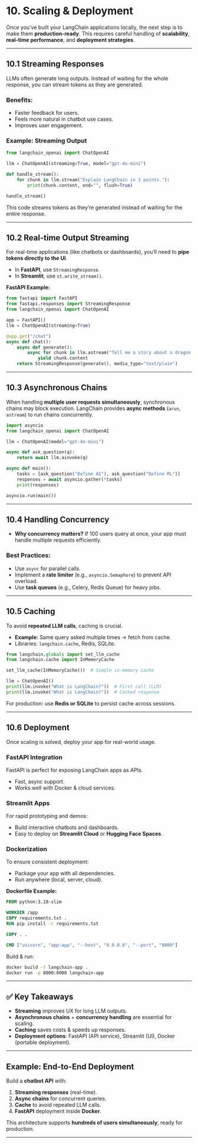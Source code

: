 # **10. Scaling & Deployment**

Once you’ve built your LangChain applications locally, the next step is to make them **production-ready**. This requires careful handling of **scalability**, **real-time performance**, and **deployment strategies**.

---

## **10.1 Streaming Responses**

LLMs often generate long outputs. Instead of waiting for the whole response, you can stream tokens as they are generated.

### **Benefits:**

* Faster feedback for users.
* Feels more natural in chatbot use cases.
* Improves user engagement.

### **Example: Streaming Output**

```python
from langchain_openai import ChatOpenAI

llm = ChatOpenAI(streaming=True, model="gpt-4o-mini")

def handle_stream():
    for chunk in llm.stream("Explain LangChain in 3 points."):
        print(chunk.content, end="", flush=True)

handle_stream()
```

This code streams tokens as they’re generated instead of waiting for the entire response.

---

## **10.2 Real-time Output Streaming**

For real-time applications (like chatbots or dashboards), you’ll need to **pipe tokens directly to the UI**.

* In **FastAPI**, use `StreamingResponse`.
* In **Streamlit**, use `st.write_stream()`.

**FastAPI Example:**

```python
from fastapi import FastAPI
from fastapi.responses import StreamingResponse
from langchain_openai import ChatOpenAI

app = FastAPI()
llm = ChatOpenAI(streaming=True)

@app.get("/chat")
async def chat():
    async def generate():
        async for chunk in llm.astream("Tell me a story about a dragon."):
            yield chunk.content
    return StreamingResponse(generate(), media_type="text/plain")
```

---

## **10.3 Asynchronous Chains**

When handling **multiple user requests simultaneously**, synchronous chains may block execution.
LangChain provides **async methods** (`arun`, `astream`) to run chains concurrently.

```python
import asyncio
from langchain_openai import ChatOpenAI

llm = ChatOpenAI(model="gpt-4o-mini")

async def ask_question(q):
    return await llm.ainvoke(q)

async def main():
    tasks = [ask_question("Define AI"), ask_question("Define ML")]
    responses = await asyncio.gather(*tasks)
    print(responses)

asyncio.run(main())
```

---

## **10.4 Handling Concurrency**

* **Why concurrency matters?**
  If 100 users query at once, your app must handle multiple requests efficiently.

### Best Practices:

* Use `async` for parallel calls.
* Implement a **rate limiter** (e.g., `asyncio.Semaphore`) to prevent API overload.
* Use **task queues** (e.g., Celery, Redis Queue) for heavy jobs.

---

## **10.5 Caching**

To avoid **repeated LLM calls**, caching is crucial.

* **Example:** Same query asked multiple times → fetch from cache.
* Libraries: `langchain.cache`, Redis, SQLite.

```python
from langchain.globals import set_llm_cache
from langchain.cache import InMemoryCache

set_llm_cache(InMemoryCache())  # Simple in-memory cache

llm = ChatOpenAI()
print(llm.invoke("What is LangChain?"))  # First call (LLM)
print(llm.invoke("What is LangChain?"))  # Cached response
```

For production: use **Redis or SQLite** to persist cache across sessions.

---

## **10.6 Deployment**

Once scaling is solved, deploy your app for real-world usage.

### **FastAPI Integration**

FastAPI is perfect for exposing LangChain apps as APIs.

* Fast, async support.
* Works well with Docker & cloud services.

### **Streamlit Apps**

For rapid prototyping and demos:

* Build interactive chatbots and dashboards.
* Easy to deploy on **Streamlit Cloud** or **Hugging Face Spaces**.

### **Dockerization**

To ensure consistent deployment:

* Package your app with all dependencies.
* Run anywhere (local, server, cloud).

**Dockerfile Example:**

```dockerfile
FROM python:3.10-slim

WORKDIR /app
COPY requirements.txt .
RUN pip install -r requirements.txt

COPY . .

CMD ["uvicorn", "app:app", "--host", "0.0.0.0", "--port", "8000"]
```

Build & run:

```bash
docker build -t langchain-app .
docker run -p 8000:8000 langchain-app
```

---

## ✅ **Key Takeaways**

* **Streaming** improves UX for long LLM outputs.
* **Asynchronous chains** + **concurrency handling** are essential for scaling.
* **Caching** saves costs & speeds up responses.
* **Deployment options**: FastAPI (API service), Streamlit (UI), Docker (portable deployment).

---

## **Example: End-to-End Deployment**

Build a **chatbot API** with:

1. **Streaming responses** (real-time).
2. **Async chains** for concurrent queries.
3. **Cache** to avoid repeated LLM calls.
4. **FastAPI** deployment inside **Docker**.

This architecture supports **hundreds of users simultaneously**, ready for production.

---
